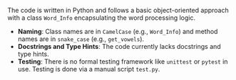 The code is written in Python and follows a basic object-oriented approach with a class `Word_Info` encapsulating the word processing logic. 

- **Naming**: Class names are in `CamelCase` (e.g., `Word_Info`) and method names are in `snake_case` (e.g., `get_vowels`).
- **Docstrings and Type Hints**: The code currently lacks docstrings and type hints.
- **Testing**: There is no formal testing framework like `unittest` or `pytest` in use. Testing is done via a manual script `test.py`.